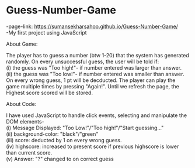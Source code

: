 # Guess-Number-Game
-page-link: https://sumansekharsahoo.github.io/Guess-Number-Game/                                                                                                         
-My first project using JavaScript

About Game:

The player has to guess a number (btw 1-20) that the system has generated randomly. On every unsuccessful guess, the user will be told if:                               
(i) the guess was "Too high!"- if number entered was larger than answer.                                                                                                 
(ii) the guess was "Too low!"- if number entered was smaller than answer.                                                                                                 
On every wrong guess, 1 pt will be decducted. The player can play the game multiple times by pressing "Again!". Until we refresh the page, the Highest score scored will be stored.


About Code:

I have used JavaScript to handle click events, selecting and manipulate the DOM elements-                                                                                 
(i) Message Displayed: "Too Low!"/"Too high!"/"Start guessing..."                                                                                                         
(ii) background-color: "black"/"green"                                                                                                                                   
(iii) score: deducted by 1 on every wrong guess.                                                                                                                         
(iv) highscore: increased to present score if previous highscore is lower than current score.                                                                             
(v) Answer: "?" changed to <answer> on correct guess
